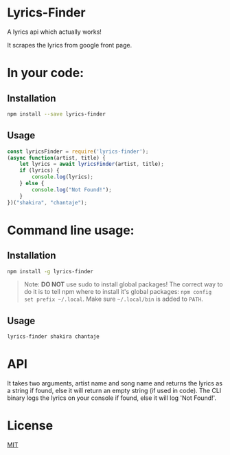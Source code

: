 # Lyrics-Finder

A lyrics api which actually works!

It scrapes the lyrics from google front page.

# In your code:

## Installation

```bash
npm install --save lyrics-finder
```

## Usage

```js
const lyricsFinder = require('lyrics-finder');
(async function(artist, title) {
    let lyrics = await lyricsFinder(artist, title);
    if (lyrics) {
        console.log(lyrics);
    } else {
        console.log("Not Found!");
    }
})("shakira", "chantaje");
```

# Command line usage:

## Installation

```bash
npm install -g lyrics-finder
```

> Note: **DO NOT** use sudo to install global packages! The correct way to do it is to tell npm where to install it's global packages: `npm config set prefix ~/.local`. Make sure `~/.local/bin` is added to `PATH`.

## Usage
 
```bash
lyrics-finder shakira chantaje
```

# API

It takes two arguments, artist name and song name and returns the lyrics as a string if found, else it will return an empty string (if used in code). The CLI binary logs the lyrics on your console if found, else it will log 'Not Found!'.

# License

[MIT](./LICENSE)

